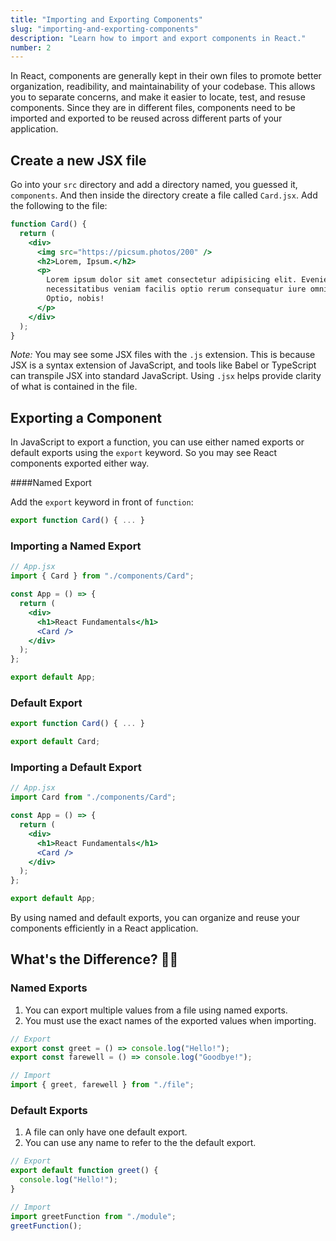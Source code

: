 ```yaml
---
title: "Importing and Exporting Components"
slug: "importing-and-exporting-components"
description: "Learn how to import and export components in React."
number: 2
---
```


In React, components are generally kept in their own files to promote better organization, readibility, and maintainability of your codebase. This allows you to separate concerns, and make it easier to locate, test, and resuse components. Since they are in different files, components need to be imported and exported to be reused across different parts of your application.

## Create a new JSX file

Go into your `src` directory and add a directory named, you guessed it, `components`. And then inside the directory create a file called `Card.jsx`. Add the following to the file:

```jsx
function Card() {
  return (
    <div>
      <img src="https://picsum.photos/200" />
      <h2>Lorem, Ipsum.</h2>
      <p>
        Lorem ipsum dolor sit amet consectetur adipisicing elit. Eveniet,
        necessitatibus veniam facilis optio rerum consequatur iure omnis velit.
        Optio, nobis!
      </p>
    </div>
  );
}
```

_Note:_ You may see some JSX files with the `.js` extension. This is because JSX is a syntax extension of JavaScript, and tools like Babel or TypeScript can transpile JSX into standard JavaScript. Using `.jsx` helps provide clarity of what is contained in the file.

## Exporting a Component

In JavaScript to export a function, you can use either named exports or default exports using the `export` keyword. So you may see React components exported either way.

####Named Export

Add the `export` keyword in front of `function`:

```jsx
export function Card() { ... }
```

### Importing a Named Export

```jsx
// App.jsx
import { Card } from "./components/Card";

const App = () => {
  return (
    <div>
      <h1>React Fundamentals</h1>
      <Card />
    </div>
  );
};

export default App;
```

### Default Export

```jsx
export function Card() { ... }

export default Card;
```

### Importing a Default Export

```jsx
// App.jsx
import Card from "./components/Card";

const App = () => {
  return (
    <div>
      <h1>React Fundamentals</h1>
      <Card />
    </div>
  );
};

export default App;
```

By using named and default exports, you can organize and reuse your components efficiently in a React application.

## What's the Difference? 🤷‍♀️

### Named Exports

1. You can export multiple values from a file using named exports.
2. You must use the exact names of the exported values when importing.

```js
// Export
export const greet = () => console.log("Hello!");
export const farewell = () => console.log("Goodbye!");

// Import
import { greet, farewell } from "./file";
```

### Default Exports

1. A file can only have one default export.
2. You can use any name to refer to the the default export.

```js
// Export
export default function greet() {
  console.log("Hello!");
}

// Import
import greetFunction from "./module";
greetFunction();
```

